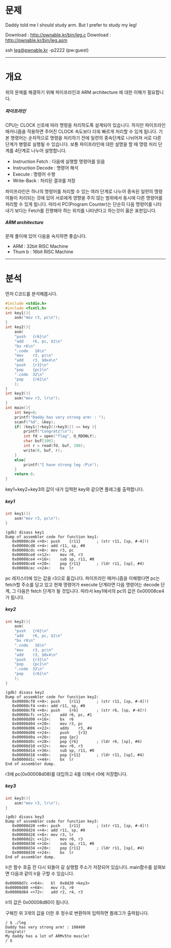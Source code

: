 # 문제
Daddy told me I should study arm.
But I prefer to study my leg!

Download : http://pwnable.kr/bin/leg.c
Download : http://pwnable.kr/bin/leg.asm

ssh leg@pwnable.kr -p2222 (pw:guest)

---
# 개요
위의 문제를 해결하기 위해 파이프라인과 ARM architecture 에 대한 이해가 필요합니다.  
##### 파이프라인
CPU는 CLOCK 신호에 따라 명령을 처리하도록 설계되어 있습니다. 하지만 파이프라인 매커니즘을 적용하면 주어진 CLOCK 속도보다 더욱 빠르게 처리할 수 있게 됩니다. 기본 명령어는 순차적으로 명령을 처리하기 전에 일련의 종속단계로 나뉘어져 서로 다른 단계가 병렬로 실행될 수 있습니다. 보통 파이프라인에 대한 설명을 할 때 명령 처리 단계를 4단계로 나누어 설명합니다.
* Instruction Fetch : 다음에 실행할 명령어를 읽음
* Instruction Decode : 명령어 해석
* Execute : 명령어 수행
* Write-Back : 처리된 결과를 저장

파이프라인은 하나의 명령어를 처리할 수 있는 여러 단계로 나누어 종속된 일련의 명령어들이 처리되는 것에 있어 서로에게 영향을 주지 않는 범위에서 동시에 다른 명령어를 처리할 수 있게 됩니다. 따라서 PC(Program Counter)는 단순히 다음 명령어를 나타내기 보다는 Fetch를 진행해야 하는 위치를 나타낸다고 하는것이 옳은 표현입니다.

##### ARM architecture
문제 풀이에 있어 다음을 숙지하면 좋습니다.
* ARM : 32bit RISC Machine
* Thum b : 16bit RISC Machine
---
# 분석
먼저 C코드를 분석해봅시다.
```c
#include <stdio.h>
#include <fcntl.h>
int key1(){
	asm("mov r3, pc\n");
}
int key2(){
	asm(
	"push	{r6}\n"
	"add	r6, pc, $1\n"
	"bx	r6\n"
	".code   16\n"
	"mov	r3, pc\n"
	"add	r3, $0x4\n"
	"push	{r3}\n"
	"pop	{pc}\n"
	".code	32\n"
	"pop	{r6}\n"
	);
}
int key3(){
	asm("mov r3, lr\n");
}
int main(){
	int key=0;
	printf("Daddy has very strong arm! : ");
	scanf("%d", &key);
	if( (key1()+key2()+key3()) == key ){
		printf("Congratz!\n");
		int fd = open("flag", O_RDONLY);
		char buf[100];
		int r = read(fd, buf, 100);
		write(0, buf, r);
	}
	else{
		printf("I have strong leg :P\n");
	}
	return 0;
}
```
key1+key2+key3의 값이 내가 입력한 key와 같으면 플래그를 출력합니다.  
##### key1
```c
int key1(){
	asm("mov r3, pc\n");
}
```

```
(gdb) disass key1
Dump of assembler code for function key1:
   0x00008cd4 <+0>:	push	{r11}		; (str r11, [sp, #-4]!)
   0x00008cd8 <+4>:	add	r11, sp, #0
   0x00008cdc <+8>:	mov	r3, pc
   0x00008ce0 <+12>:	mov	r0, r3
   0x00008ce4 <+16>:	sub	sp, r11, #0
   0x00008ce8 <+20>:	pop	{r11}		; (ldr r11, [sp], #4)
   0x00008cec <+24>:	bx	lr
```
pc 레지스터에 있는 값을 r3으로 옮깁니다.
파이프라인 매커니즘을 이해했다면 pc는 fetch할 주소를 담고 있고 현재 명령어가 execute 단계라면 다음 명령어는 decode 단계, 그 다음은 fetch 단계가 될 것입니다.
따라서 key1에서의 pc의 값은 0x00008ce4가 됩니다.

##### key2
```c
int key2(){
	asm(
	"push	{r6}\n"
	"add	r6, pc, $1\n"
	"bx	r6\n"
	".code   16\n"
	"mov	r3, pc\n"
	"add	r3, $0x4\n"
	"push	{r3}\n"
	"pop	{pc}\n"
	".code	32\n"
	"pop	{r6}\n"
	);
}
```
```
(gdb) disass key2
Dump of assembler code for function key2:
   0x00008cf0 <+0>:	push	{r11}		; (str r11, [sp, #-4]!)
   0x00008cf4 <+4>:	add	r11, sp, #0
   0x00008cf8 <+8>:	push	{r6}		; (str r6, [sp, #-4]!)
   0x00008cfc <+12>:	add	r6, pc, #1
   0x00008d00 <+16>:	bx	r6
   0x00008d04 <+20>:	mov	r3, pc
   0x00008d06 <+22>:	adds	r3, #4
   0x00008d08 <+24>:	push	{r3}
   0x00008d0a <+26>:	pop	{pc}
   0x00008d0c <+28>:	pop	{r6}		; (ldr r6, [sp], #4)
   0x00008d10 <+32>:	mov	r0, r3
   0x00008d14 <+36>:	sub	sp, r11, #0
   0x00008d18 <+40>:	pop	{r11}		; (ldr r11, [sp], #4)
   0x00008d1c <+44>:	bx	lr
End of assembler dump.
```
r3에 pc(0x00008d08)를 대입하고 4를 더해서 r0에 저장합니다.

##### key3
```c
int key3(){
	asm("mov r3, lr\n");
}
```
```
(gdb) disass key3
Dump of assembler code for function key3:
   0x00008d20 <+0>:	push	{r11}		; (str r11, [sp, #-4]!)
   0x00008d24 <+4>:	add	r11, sp, #0
   0x00008d28 <+8>:	mov	r3, lr
   0x00008d2c <+12>:	mov	r0, r3
   0x00008d30 <+16>:	sub	sp, r11, #0
   0x00008d34 <+20>:	pop	{r11}		; (ldr r11, [sp], #4)
   0x00008d38 <+24>:	bx	lr
End of assembler dump.
```
lr은 함수 호출 전 다시 되돌아 갈 실행할 주소가 저장되어 있습니다.
main함수를 살펴보면 다음과 같이 lr을 구할 수 있습니다.
```
0x00008d7c <+64>:	bl	0x8d20 <key3>
0x00008d80 <+68>:	mov	r3, r0
0x00008d84 <+72>:	add	r2, r4, r3
```
lr의 값은 0x00008d80이 됩니다.

구해진 위 3개의 값을 더한 후 정수로 변환하여 입력하면 플래그가 출력됩니다.
```
/ $ ./leg
Daddy has very strong arm! : 108400
Congratz!
My daddy has a lot of ARMv5te muscle!
/ $
```
